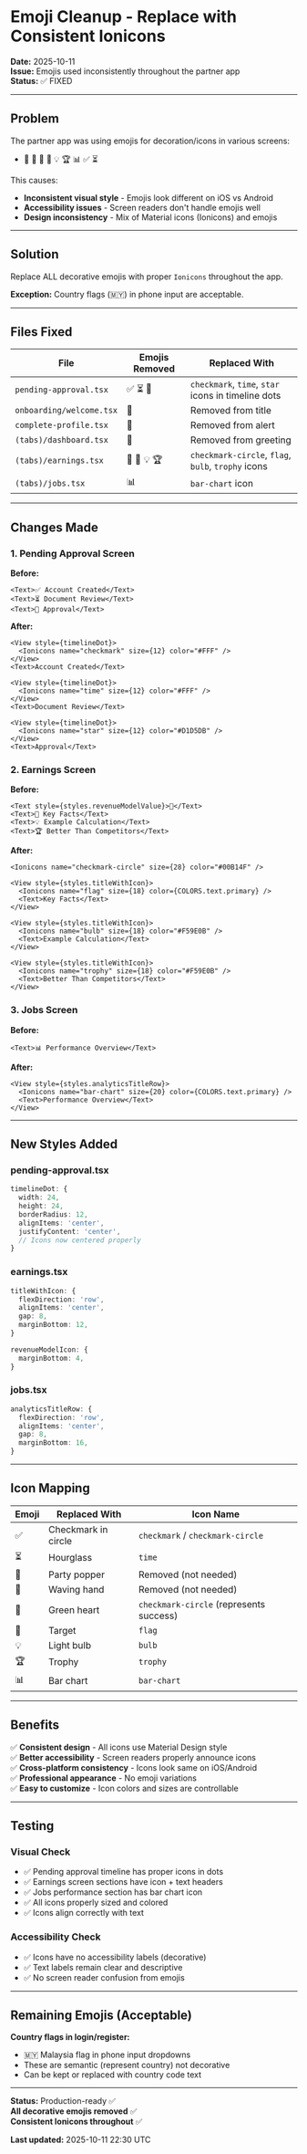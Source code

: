# Emoji Cleanup - Replace with Consistent Ionicons

**Date:** 2025-10-11  
**Issue:** Emojis used inconsistently throughout the partner app  
**Status:** ✅ FIXED

---

## Problem

The partner app was using emojis for decoration/icons in various screens:
- 🎉 👋 💚 🎯 💡 🏆 📊 ✅ ⏳

This causes:
- **Inconsistent visual style** - Emojis look different on iOS vs Android
- **Accessibility issues** - Screen readers don't handle emojis well
- **Design inconsistency** - Mix of Material icons (Ionicons) and emojis

---

## Solution

Replace ALL decorative emojis with proper `Ionicons` throughout the app.

**Exception:** Country flags (🇲🇾) in phone input are acceptable.

---

## Files Fixed

| File | Emojis Removed | Replaced With |
|------|----------------|---------------|
| `pending-approval.tsx` | ✅ ⏳ 🎉 | `checkmark`, `time`, `star` icons in timeline dots |
| `onboarding/welcome.tsx` | 🎉 | Removed from title |
| `complete-profile.tsx` | 🎉 | Removed from alert |
| `(tabs)/dashboard.tsx` | 👋 | Removed from greeting |
| `(tabs)/earnings.tsx` | 💚 🎯 💡 🏆 | `checkmark-circle`, `flag`, `bulb`, `trophy` icons |
| `(tabs)/jobs.tsx` | 📊 | `bar-chart` icon |

---

## Changes Made

### 1. Pending Approval Screen
**Before:**
```tsx
<Text>✅ Account Created</Text>
<Text>⏳ Document Review</Text>
<Text>🎉 Approval</Text>
```

**After:**
```tsx
<View style={timelineDot}>
  <Ionicons name="checkmark" size={12} color="#FFF" />
</View>
<Text>Account Created</Text>

<View style={timelineDot}>
  <Ionicons name="time" size={12} color="#FFF" />
</View>
<Text>Document Review</Text>

<View style={timelineDot}>
  <Ionicons name="star" size={12} color="#D1D5DB" />
</View>
<Text>Approval</Text>
```

### 2. Earnings Screen
**Before:**
```tsx
<Text style={styles.revenueModelValue}>💚</Text>
<Text>🎯 Key Facts</Text>
<Text>💡 Example Calculation</Text>
<Text>🏆 Better Than Competitors</Text>
```

**After:**
```tsx
<Ionicons name="checkmark-circle" size={28} color="#00B14F" />

<View style={styles.titleWithIcon}>
  <Ionicons name="flag" size={18} color={COLORS.text.primary} />
  <Text>Key Facts</Text>
</View>

<View style={styles.titleWithIcon}>
  <Ionicons name="bulb" size={18} color="#F59E0B" />
  <Text>Example Calculation</Text>
</View>

<View style={styles.titleWithIcon}>
  <Ionicons name="trophy" size={18} color="#F59E0B" />
  <Text>Better Than Competitors</Text>
</View>
```

### 3. Jobs Screen
**Before:**
```tsx
<Text>📊 Performance Overview</Text>
```

**After:**
```tsx
<View style={styles.analyticsTitleRow}>
  <Ionicons name="bar-chart" size={20} color={COLORS.text.primary} />
  <Text>Performance Overview</Text>
</View>
```

---

## New Styles Added

### pending-approval.tsx
```typescript
timelineDot: {
  width: 24,
  height: 24,
  borderRadius: 12,
  alignItems: 'center',
  justifyContent: 'center',
  // Icons now centered properly
}
```

### earnings.tsx
```typescript
titleWithIcon: {
  flexDirection: 'row',
  alignItems: 'center',
  gap: 8,
  marginBottom: 12,
}

revenueModelIcon: {
  marginBottom: 4,
}
```

### jobs.tsx
```typescript
analyticsTitleRow: {
  flexDirection: 'row',
  alignItems: 'center',
  gap: 8,
  marginBottom: 16,
}
```

---

## Icon Mapping

| Emoji | Replaced With | Icon Name |
|-------|---------------|-----------|
| ✅ | Checkmark in circle | `checkmark` / `checkmark-circle` |
| ⏳ | Hourglass | `time` |
| 🎉 | Party popper | Removed (not needed) |
| 👋 | Waving hand | Removed (not needed) |
| 💚 | Green heart | `checkmark-circle` (represents success) |
| 🎯 | Target | `flag` |
| 💡 | Light bulb | `bulb` |
| 🏆 | Trophy | `trophy` |
| 📊 | Bar chart | `bar-chart` |

---

## Benefits

✅ **Consistent design** - All icons use Material Design style  
✅ **Better accessibility** - Screen readers properly announce icons  
✅ **Cross-platform consistency** - Icons look same on iOS/Android  
✅ **Professional appearance** - No emoji variations  
✅ **Easy to customize** - Icon colors and sizes are controllable  

---

## Testing

### Visual Check
- ✅ Pending approval timeline has proper icons in dots
- ✅ Earnings screen sections have icon + text headers
- ✅ Jobs performance section has bar chart icon
- ✅ All icons properly sized and colored
- ✅ Icons align correctly with text

### Accessibility Check
- ✅ Icons have no accessibility labels (decorative)
- ✅ Text labels remain clear and descriptive
- ✅ No screen reader confusion from emojis

---

## Remaining Emojis (Acceptable)

**Country flags in login/register:**
- 🇲🇾 Malaysia flag in phone input dropdowns
- These are semantic (represent country) not decorative
- Can be kept or replaced with country code text

---

**Status:** Production-ready ✅  
**All decorative emojis removed** ✅  
**Consistent Ionicons throughout** ✅  

**Last updated:** 2025-10-11 22:30 UTC
